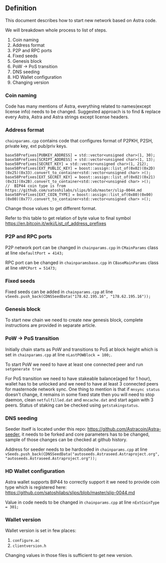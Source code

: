 ## Definition

This document describes how to start new network based on Astra code. 

We will breakdown whole process to list of steps.

1. Coin naming
2. Address format
3. P2P and RPC ports
4. Fixed seeds
5. Genesis block
6. PoW -> PoS transition 
7. DNS seeding
8. HD Wallet configuration
9. Changing version

### Coin naming

Code has many mentions of Astra, everything related to names(except license info) needs to be changed. Suggested approach is to find & replace every Astra, Astra and Astra strings except license headers.

### Address format

`chainparams.cpp` contains code that configures format of P2PKH, P2SH, private key, ext pub/priv keys. 

```
base58Prefixes[PUBKEY_ADDRESS] = std::vector<unsigned char>(1, 30);
base58Prefixes[SCRIPT_ADDRESS] = std::vector<unsigned char>(1, 13);
base58Prefixes[SECRET_KEY] = std::vector<unsigned char>(1, 212);
base58Prefixes[EXT_PUBLIC_KEY] = boost::assign::list_of(0x02)(0x2D)(0x25)(0x33).convert_to_container<std::vector<unsigned char> >();
base58Prefixes[EXT_SECRET_KEY] = boost::assign::list_of(0x02)(0x21)(0x31)(0x2B).convert_to_container<std::vector<unsigned char> >();
// 	BIP44 coin type is from https://github.com/satoshilabs/slips/blob/master/slip-0044.md
base58Prefixes[EXT_COIN_TYPE] = boost::assign::list_of(0x80)(0x00)(0x00)(0x77).convert_to_container<std::vector<unsigned char> >();

```

Change those values to get different format. 

Refer to this table to get relation of byte value to final symbol https://en.bitcoin.it/wiki/List_of_address_prefixes

### P2P and RPC ports

P2P network port can be changed in `chainparams.cpp` in `CMainParams` class at line `nDefaultPort = 4143;`

RPC port can be changed in `chainparamsbase.cpp` in `CBaseMainParams` class at line `nRPCPort = 51473;`

### Fixed seeds

Fixed seeds can be added in `chainparams.cpp` at line `vSeeds.push_back(CDNSSeedData("178.62.195.16", "178.62.195.16"));`

### Genesis block

To start new chain we need to create new genesis block, complete instructions are provided in separate article.

### PoW -> PoS transition

Initially chain starts as PoW and transitions to PoS at block height which is set in `chainparams.cpp` at line `nLastPOWBlock = 100;`. 

To start PoW we need to have at least one connected peer and run `setgenerate true`

For PoS transition we need to have stakeable balance(aged for 1 hour), wallet has to be unlocked and we need to have at least 3 connected peers for masternode network sync. One thing to mention is that if `mnsync status` doesn't change, it remains in some fixed state then you will need to stop daemon, clean `netfulfilled.dat` and `mncache.dat` and start again with 3 peers. Status of staking can be checked using `getstakingstatus`.

### DNS seeding

Seeder itself is located under this repo: https://github.com/Astracoin/Astra-seeder, it needs to be forked and core parameters has to be changed, sample of those changes can be checked at github history. 

Address for seeder needs to be hardcoded in `chainparams.cpp` at line `vSeeds.push_back(CDNSSeedData("autoseeds.Astraseed.Astraproject.org", "autoseeds.Astraseed.Astraproject.org"));`

### HD Wallet configuration

Astra wallet supports BIP44 to correctly support it we need to provide coin type which is registered here: https://github.com/satoshilabs/slips/blob/master/slip-0044.md

Value in code needs to be changed in `chainparams.cpp` at line `nExtCoinType = 301;`

### Wallet version

Wallet version is set in few places:

1. `configure.ac`
2. `clientversion.h` 

Changing values in those files is sufficient to get new version. 

